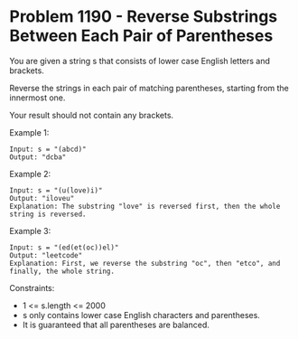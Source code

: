 # Problem 1190 - Reverse Substrings Between Each Pair of Parentheses

You are given a string s that consists of lower case English letters and brackets.

Reverse the strings in each pair of matching parentheses, starting from the innermost one.

Your result should not contain any brackets.

Example 1:
```
Input: s = "(abcd)"
Output: "dcba"
```
Example 2:
```
Input: s = "(u(love)i)"
Output: "iloveu"
Explanation: The substring "love" is reversed first, then the whole string is reversed.
```
Example 3:
```
Input: s = "(ed(et(oc))el)"
Output: "leetcode"
Explanation: First, we reverse the substring "oc", then "etco", and finally, the whole string.
 ```

Constraints:

* 1 <= s.length <= 2000
* s only contains lower case English characters and parentheses.
* It is guaranteed that all parentheses are balanced.
